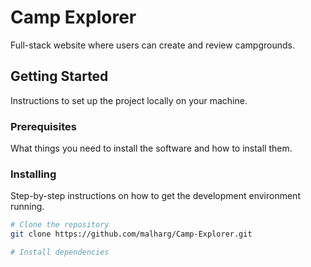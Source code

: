 # Camp Explorer

Full-stack website where users can create and review campgrounds.

## Getting Started

Instructions to set up the project locally on your machine.

### Prerequisites

What things you need to install the software and how to install them.






### Installing

Step-by-step instructions on how to get the development environment running.

```bash
# Clone the repository
git clone https://github.com/malharg/Camp-Explorer.git

# Install dependencies


